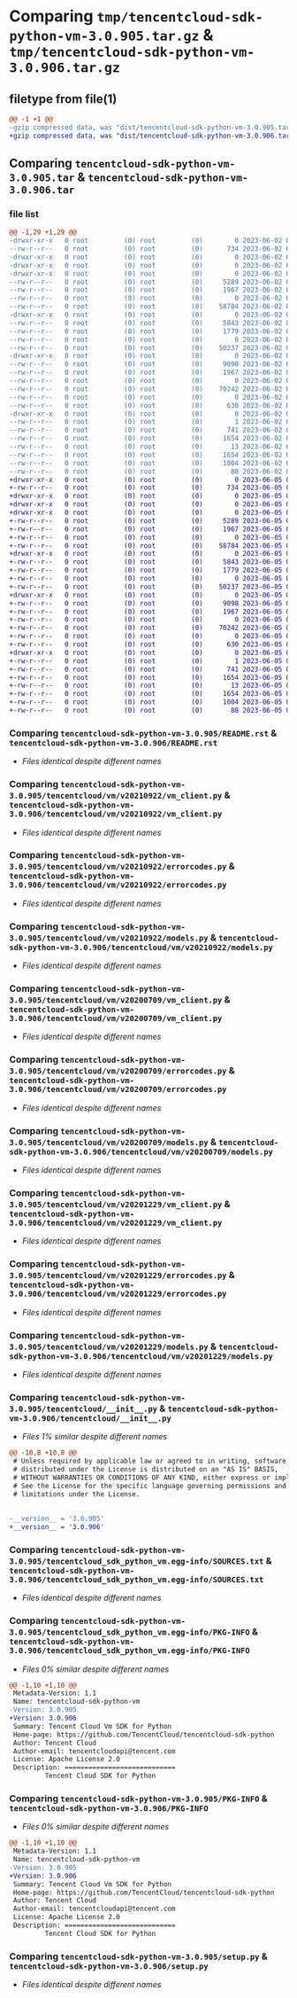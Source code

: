 # Comparing `tmp/tencentcloud-sdk-python-vm-3.0.905.tar.gz` & `tmp/tencentcloud-sdk-python-vm-3.0.906.tar.gz`

## filetype from file(1)

```diff
@@ -1 +1 @@
-gzip compressed data, was "dist/tencentcloud-sdk-python-vm-3.0.905.tar", last modified: Fri Jun  2 00:43:41 2023, max compression
+gzip compressed data, was "dist/tencentcloud-sdk-python-vm-3.0.906.tar", last modified: Mon Jun  5 00:46:09 2023, max compression
```

## Comparing `tencentcloud-sdk-python-vm-3.0.905.tar` & `tencentcloud-sdk-python-vm-3.0.906.tar`

### file list

```diff
@@ -1,29 +1,29 @@
-drwxr-xr-x   0 root         (0) root         (0)        0 2023-06-02 00:43:41.000000 tencentcloud-sdk-python-vm-3.0.905/
--rw-r--r--   0 root         (0) root         (0)      734 2023-06-02 00:43:41.000000 tencentcloud-sdk-python-vm-3.0.905/README.rst
-drwxr-xr-x   0 root         (0) root         (0)        0 2023-06-02 00:43:41.000000 tencentcloud-sdk-python-vm-3.0.905/tencentcloud/
-drwxr-xr-x   0 root         (0) root         (0)        0 2023-06-02 00:43:41.000000 tencentcloud-sdk-python-vm-3.0.905/tencentcloud/vm/
-drwxr-xr-x   0 root         (0) root         (0)        0 2023-06-02 00:43:41.000000 tencentcloud-sdk-python-vm-3.0.905/tencentcloud/vm/v20210922/
--rw-r--r--   0 root         (0) root         (0)     5289 2023-06-02 00:43:41.000000 tencentcloud-sdk-python-vm-3.0.905/tencentcloud/vm/v20210922/vm_client.py
--rw-r--r--   0 root         (0) root         (0)     1967 2023-06-02 00:43:41.000000 tencentcloud-sdk-python-vm-3.0.905/tencentcloud/vm/v20210922/errorcodes.py
--rw-r--r--   0 root         (0) root         (0)        0 2023-06-02 00:43:41.000000 tencentcloud-sdk-python-vm-3.0.905/tencentcloud/vm/v20210922/__init__.py
--rw-r--r--   0 root         (0) root         (0)    58784 2023-06-02 00:43:41.000000 tencentcloud-sdk-python-vm-3.0.905/tencentcloud/vm/v20210922/models.py
-drwxr-xr-x   0 root         (0) root         (0)        0 2023-06-02 00:43:41.000000 tencentcloud-sdk-python-vm-3.0.905/tencentcloud/vm/v20200709/
--rw-r--r--   0 root         (0) root         (0)     5843 2023-06-02 00:43:41.000000 tencentcloud-sdk-python-vm-3.0.905/tencentcloud/vm/v20200709/vm_client.py
--rw-r--r--   0 root         (0) root         (0)     1779 2023-06-02 00:43:41.000000 tencentcloud-sdk-python-vm-3.0.905/tencentcloud/vm/v20200709/errorcodes.py
--rw-r--r--   0 root         (0) root         (0)        0 2023-06-02 00:43:41.000000 tencentcloud-sdk-python-vm-3.0.905/tencentcloud/vm/v20200709/__init__.py
--rw-r--r--   0 root         (0) root         (0)    50237 2023-06-02 00:43:41.000000 tencentcloud-sdk-python-vm-3.0.905/tencentcloud/vm/v20200709/models.py
-drwxr-xr-x   0 root         (0) root         (0)        0 2023-06-02 00:43:41.000000 tencentcloud-sdk-python-vm-3.0.905/tencentcloud/vm/v20201229/
--rw-r--r--   0 root         (0) root         (0)     9098 2023-06-02 00:43:41.000000 tencentcloud-sdk-python-vm-3.0.905/tencentcloud/vm/v20201229/vm_client.py
--rw-r--r--   0 root         (0) root         (0)     1967 2023-06-02 00:43:41.000000 tencentcloud-sdk-python-vm-3.0.905/tencentcloud/vm/v20201229/errorcodes.py
--rw-r--r--   0 root         (0) root         (0)        0 2023-06-02 00:43:41.000000 tencentcloud-sdk-python-vm-3.0.905/tencentcloud/vm/v20201229/__init__.py
--rw-r--r--   0 root         (0) root         (0)    70242 2023-06-02 00:43:41.000000 tencentcloud-sdk-python-vm-3.0.905/tencentcloud/vm/v20201229/models.py
--rw-r--r--   0 root         (0) root         (0)        0 2023-06-02 00:43:41.000000 tencentcloud-sdk-python-vm-3.0.905/tencentcloud/vm/__init__.py
--rw-r--r--   0 root         (0) root         (0)      630 2023-06-02 00:43:41.000000 tencentcloud-sdk-python-vm-3.0.905/tencentcloud/__init__.py
-drwxr-xr-x   0 root         (0) root         (0)        0 2023-06-02 00:43:41.000000 tencentcloud-sdk-python-vm-3.0.905/tencentcloud_sdk_python_vm.egg-info/
--rw-r--r--   0 root         (0) root         (0)        1 2023-06-02 00:43:41.000000 tencentcloud-sdk-python-vm-3.0.905/tencentcloud_sdk_python_vm.egg-info/dependency_links.txt
--rw-r--r--   0 root         (0) root         (0)      741 2023-06-02 00:43:41.000000 tencentcloud-sdk-python-vm-3.0.905/tencentcloud_sdk_python_vm.egg-info/SOURCES.txt
--rw-r--r--   0 root         (0) root         (0)     1654 2023-06-02 00:43:41.000000 tencentcloud-sdk-python-vm-3.0.905/tencentcloud_sdk_python_vm.egg-info/PKG-INFO
--rw-r--r--   0 root         (0) root         (0)       13 2023-06-02 00:43:41.000000 tencentcloud-sdk-python-vm-3.0.905/tencentcloud_sdk_python_vm.egg-info/top_level.txt
--rw-r--r--   0 root         (0) root         (0)     1654 2023-06-02 00:43:41.000000 tencentcloud-sdk-python-vm-3.0.905/PKG-INFO
--rw-r--r--   0 root         (0) root         (0)     1004 2023-06-02 00:43:41.000000 tencentcloud-sdk-python-vm-3.0.905/setup.py
--rw-r--r--   0 root         (0) root         (0)       88 2023-06-02 00:43:41.000000 tencentcloud-sdk-python-vm-3.0.905/setup.cfg
+drwxr-xr-x   0 root         (0) root         (0)        0 2023-06-05 00:46:09.000000 tencentcloud-sdk-python-vm-3.0.906/
+-rw-r--r--   0 root         (0) root         (0)      734 2023-06-05 00:46:09.000000 tencentcloud-sdk-python-vm-3.0.906/README.rst
+drwxr-xr-x   0 root         (0) root         (0)        0 2023-06-05 00:46:09.000000 tencentcloud-sdk-python-vm-3.0.906/tencentcloud/
+drwxr-xr-x   0 root         (0) root         (0)        0 2023-06-05 00:46:09.000000 tencentcloud-sdk-python-vm-3.0.906/tencentcloud/vm/
+drwxr-xr-x   0 root         (0) root         (0)        0 2023-06-05 00:46:09.000000 tencentcloud-sdk-python-vm-3.0.906/tencentcloud/vm/v20210922/
+-rw-r--r--   0 root         (0) root         (0)     5289 2023-06-05 00:46:09.000000 tencentcloud-sdk-python-vm-3.0.906/tencentcloud/vm/v20210922/vm_client.py
+-rw-r--r--   0 root         (0) root         (0)     1967 2023-06-05 00:46:09.000000 tencentcloud-sdk-python-vm-3.0.906/tencentcloud/vm/v20210922/errorcodes.py
+-rw-r--r--   0 root         (0) root         (0)        0 2023-06-05 00:46:09.000000 tencentcloud-sdk-python-vm-3.0.906/tencentcloud/vm/v20210922/__init__.py
+-rw-r--r--   0 root         (0) root         (0)    58784 2023-06-05 00:46:09.000000 tencentcloud-sdk-python-vm-3.0.906/tencentcloud/vm/v20210922/models.py
+drwxr-xr-x   0 root         (0) root         (0)        0 2023-06-05 00:46:09.000000 tencentcloud-sdk-python-vm-3.0.906/tencentcloud/vm/v20200709/
+-rw-r--r--   0 root         (0) root         (0)     5843 2023-06-05 00:46:09.000000 tencentcloud-sdk-python-vm-3.0.906/tencentcloud/vm/v20200709/vm_client.py
+-rw-r--r--   0 root         (0) root         (0)     1779 2023-06-05 00:46:09.000000 tencentcloud-sdk-python-vm-3.0.906/tencentcloud/vm/v20200709/errorcodes.py
+-rw-r--r--   0 root         (0) root         (0)        0 2023-06-05 00:46:09.000000 tencentcloud-sdk-python-vm-3.0.906/tencentcloud/vm/v20200709/__init__.py
+-rw-r--r--   0 root         (0) root         (0)    50237 2023-06-05 00:46:09.000000 tencentcloud-sdk-python-vm-3.0.906/tencentcloud/vm/v20200709/models.py
+drwxr-xr-x   0 root         (0) root         (0)        0 2023-06-05 00:46:09.000000 tencentcloud-sdk-python-vm-3.0.906/tencentcloud/vm/v20201229/
+-rw-r--r--   0 root         (0) root         (0)     9098 2023-06-05 00:46:09.000000 tencentcloud-sdk-python-vm-3.0.906/tencentcloud/vm/v20201229/vm_client.py
+-rw-r--r--   0 root         (0) root         (0)     1967 2023-06-05 00:46:09.000000 tencentcloud-sdk-python-vm-3.0.906/tencentcloud/vm/v20201229/errorcodes.py
+-rw-r--r--   0 root         (0) root         (0)        0 2023-06-05 00:46:09.000000 tencentcloud-sdk-python-vm-3.0.906/tencentcloud/vm/v20201229/__init__.py
+-rw-r--r--   0 root         (0) root         (0)    70242 2023-06-05 00:46:09.000000 tencentcloud-sdk-python-vm-3.0.906/tencentcloud/vm/v20201229/models.py
+-rw-r--r--   0 root         (0) root         (0)        0 2023-06-05 00:46:09.000000 tencentcloud-sdk-python-vm-3.0.906/tencentcloud/vm/__init__.py
+-rw-r--r--   0 root         (0) root         (0)      630 2023-06-05 00:46:09.000000 tencentcloud-sdk-python-vm-3.0.906/tencentcloud/__init__.py
+drwxr-xr-x   0 root         (0) root         (0)        0 2023-06-05 00:46:09.000000 tencentcloud-sdk-python-vm-3.0.906/tencentcloud_sdk_python_vm.egg-info/
+-rw-r--r--   0 root         (0) root         (0)        1 2023-06-05 00:46:09.000000 tencentcloud-sdk-python-vm-3.0.906/tencentcloud_sdk_python_vm.egg-info/dependency_links.txt
+-rw-r--r--   0 root         (0) root         (0)      741 2023-06-05 00:46:09.000000 tencentcloud-sdk-python-vm-3.0.906/tencentcloud_sdk_python_vm.egg-info/SOURCES.txt
+-rw-r--r--   0 root         (0) root         (0)     1654 2023-06-05 00:46:09.000000 tencentcloud-sdk-python-vm-3.0.906/tencentcloud_sdk_python_vm.egg-info/PKG-INFO
+-rw-r--r--   0 root         (0) root         (0)       13 2023-06-05 00:46:09.000000 tencentcloud-sdk-python-vm-3.0.906/tencentcloud_sdk_python_vm.egg-info/top_level.txt
+-rw-r--r--   0 root         (0) root         (0)     1654 2023-06-05 00:46:09.000000 tencentcloud-sdk-python-vm-3.0.906/PKG-INFO
+-rw-r--r--   0 root         (0) root         (0)     1004 2023-06-05 00:46:09.000000 tencentcloud-sdk-python-vm-3.0.906/setup.py
+-rw-r--r--   0 root         (0) root         (0)       88 2023-06-05 00:46:09.000000 tencentcloud-sdk-python-vm-3.0.906/setup.cfg
```

### Comparing `tencentcloud-sdk-python-vm-3.0.905/README.rst` & `tencentcloud-sdk-python-vm-3.0.906/README.rst`

 * *Files identical despite different names*

### Comparing `tencentcloud-sdk-python-vm-3.0.905/tencentcloud/vm/v20210922/vm_client.py` & `tencentcloud-sdk-python-vm-3.0.906/tencentcloud/vm/v20210922/vm_client.py`

 * *Files identical despite different names*

### Comparing `tencentcloud-sdk-python-vm-3.0.905/tencentcloud/vm/v20210922/errorcodes.py` & `tencentcloud-sdk-python-vm-3.0.906/tencentcloud/vm/v20210922/errorcodes.py`

 * *Files identical despite different names*

### Comparing `tencentcloud-sdk-python-vm-3.0.905/tencentcloud/vm/v20210922/models.py` & `tencentcloud-sdk-python-vm-3.0.906/tencentcloud/vm/v20210922/models.py`

 * *Files identical despite different names*

### Comparing `tencentcloud-sdk-python-vm-3.0.905/tencentcloud/vm/v20200709/vm_client.py` & `tencentcloud-sdk-python-vm-3.0.906/tencentcloud/vm/v20200709/vm_client.py`

 * *Files identical despite different names*

### Comparing `tencentcloud-sdk-python-vm-3.0.905/tencentcloud/vm/v20200709/errorcodes.py` & `tencentcloud-sdk-python-vm-3.0.906/tencentcloud/vm/v20200709/errorcodes.py`

 * *Files identical despite different names*

### Comparing `tencentcloud-sdk-python-vm-3.0.905/tencentcloud/vm/v20200709/models.py` & `tencentcloud-sdk-python-vm-3.0.906/tencentcloud/vm/v20200709/models.py`

 * *Files identical despite different names*

### Comparing `tencentcloud-sdk-python-vm-3.0.905/tencentcloud/vm/v20201229/vm_client.py` & `tencentcloud-sdk-python-vm-3.0.906/tencentcloud/vm/v20201229/vm_client.py`

 * *Files identical despite different names*

### Comparing `tencentcloud-sdk-python-vm-3.0.905/tencentcloud/vm/v20201229/errorcodes.py` & `tencentcloud-sdk-python-vm-3.0.906/tencentcloud/vm/v20201229/errorcodes.py`

 * *Files identical despite different names*

### Comparing `tencentcloud-sdk-python-vm-3.0.905/tencentcloud/vm/v20201229/models.py` & `tencentcloud-sdk-python-vm-3.0.906/tencentcloud/vm/v20201229/models.py`

 * *Files identical despite different names*

### Comparing `tencentcloud-sdk-python-vm-3.0.905/tencentcloud/__init__.py` & `tencentcloud-sdk-python-vm-3.0.906/tencentcloud/__init__.py`

 * *Files 1% similar despite different names*

```diff
@@ -10,8 +10,8 @@
 # Unless required by applicable law or agreed to in writing, software
 # distributed under the License is distributed on an "AS IS" BASIS,
 # WITHOUT WARRANTIES OR CONDITIONS OF ANY KIND, either express or implied.
 # See the License for the specific language governing permissions and
 # limitations under the License.
 
 
-__version__ = '3.0.905'
+__version__ = '3.0.906'
```

### Comparing `tencentcloud-sdk-python-vm-3.0.905/tencentcloud_sdk_python_vm.egg-info/SOURCES.txt` & `tencentcloud-sdk-python-vm-3.0.906/tencentcloud_sdk_python_vm.egg-info/SOURCES.txt`

 * *Files identical despite different names*

### Comparing `tencentcloud-sdk-python-vm-3.0.905/tencentcloud_sdk_python_vm.egg-info/PKG-INFO` & `tencentcloud-sdk-python-vm-3.0.906/tencentcloud_sdk_python_vm.egg-info/PKG-INFO`

 * *Files 0% similar despite different names*

```diff
@@ -1,10 +1,10 @@
 Metadata-Version: 1.1
 Name: tencentcloud-sdk-python-vm
-Version: 3.0.905
+Version: 3.0.906
 Summary: Tencent Cloud Vm SDK for Python
 Home-page: https://github.com/TencentCloud/tencentcloud-sdk-python
 Author: Tencent Cloud
 Author-email: tencentcloudapi@tencent.com
 License: Apache License 2.0
 Description: ============================
         Tencent Cloud SDK for Python
```

### Comparing `tencentcloud-sdk-python-vm-3.0.905/PKG-INFO` & `tencentcloud-sdk-python-vm-3.0.906/PKG-INFO`

 * *Files 0% similar despite different names*

```diff
@@ -1,10 +1,10 @@
 Metadata-Version: 1.1
 Name: tencentcloud-sdk-python-vm
-Version: 3.0.905
+Version: 3.0.906
 Summary: Tencent Cloud Vm SDK for Python
 Home-page: https://github.com/TencentCloud/tencentcloud-sdk-python
 Author: Tencent Cloud
 Author-email: tencentcloudapi@tencent.com
 License: Apache License 2.0
 Description: ============================
         Tencent Cloud SDK for Python
```

### Comparing `tencentcloud-sdk-python-vm-3.0.905/setup.py` & `tencentcloud-sdk-python-vm-3.0.906/setup.py`

 * *Files identical despite different names*

